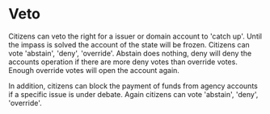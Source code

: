# Veto

Citizens can veto the right for a issuer or domain account to 'catch up'.  Until the impass is solved the account of the state will be frozen. Citizens can vote 'abstain', 'deny', 'override'.  Abstain does nothing, deny will deny the accounts operation if there are more deny votes than override votes.  Enough override votes will open the account again.

In addition, citizens can block the payment of funds from agency accounts if a specific issue is under debate. Again citizens can vote 'abstain', 'deny', 'override'.
